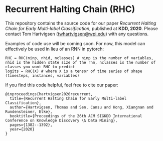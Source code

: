 # Recurrent Halting Chain (RHC)

This repository contains the source code for our paper *Recurrent Halting Chain for Early Multi-label Classification*, published at **KDD, 2020**.
Please contact Tom Hartvigsen (twhartvigsen@wpi.edu) with any questions.

Examples of code use will be coming soon. For now, this model can effectively be used in
lieu of an RNN in pytorch:
```
RHC = RHC(ninp, nhid, nclasses) # ninp is the number of variables, nhid is the hidden state size of the rnn, nclasses is the number of classes you want RHC to predict
logits = RHC(X) # where X is a tensor of time series of shape (timesteps, instances, variables)
```

If you find this code helpful, feel free to cite our paper:
```
@inproceedings{hartvigsen2020recurrent,
  title={Recurrent Halting Chain for Early Multi-label Classification},
  author={Hartvigsen, Thomas and Sen, Cansu and Kong, Xiangnan and Rundensteiner, Elke},
  booktitle={Proceedings of the 26th ACM SIGKDD International Conference on Knowledge Discovery \& Data Mining},
  pages={1382--1392},
  year={2020}
}
```

